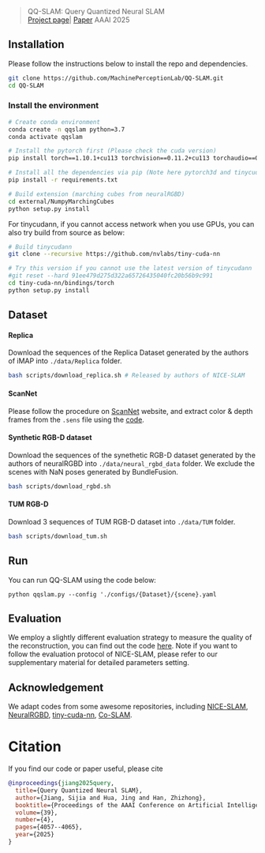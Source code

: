 > QQ-SLAM: Query Quantized Neural SLAM <br />
> [Project page](https://machineperceptionlab.github.io/QQ-SLAM-page/)| [Paper](https://arxiv.org/abs/2412.16476)
> AAAI 2025


## Installation

Please follow the instructions below to install the repo and dependencies.

```bash
git clone https://github.com/MachinePerceptionLab/QQ-SLAM.git
cd QQ-SLAM
```



### Install the environment

```bash
# Create conda environment
conda create -n qqslam python=3.7
conda activate qqslam

# Install the pytorch first (Please check the cuda version)
pip install torch==1.10.1+cu113 torchvision==0.11.2+cu113 torchaudio==0.10.1 -f https://download.pytorch.org/whl/cu113/torch_stable.html

# Install all the dependencies via pip (Note here pytorch3d and tinycudann requires ~10min to build)
pip install -r requirements.txt

# Build extension (marching cubes from neuralRGBD)
cd external/NumpyMarchingCubes
python setup.py install

```



For tinycudann, if you cannot access network when you use GPUs, you can also try build from source as below:

```bash
# Build tinycudann 
git clone --recursive https://github.com/nvlabs/tiny-cuda-nn

# Try this version if you cannot use the latest version of tinycudann
#git reset --hard 91ee479d275d322a65726435040fc20b56b9c991
cd tiny-cuda-nn/bindings/torch
python setup.py install
```



## Dataset

#### Replica

Download the sequences of the Replica Dataset generated by the authors of iMAP into `./data/Replica` folder. 

```bash
bash scripts/download_replica.sh # Released by authors of NICE-SLAM
```



#### ScanNet

Please follow the procedure on [ScanNet](http://www.scan-net.org/) website, and extract color & depth frames from the `.sens` file using the [code](https://github.com/ScanNet/ScanNet/blob/master/SensReader/python/reader.py).



#### Synthetic RGB-D dataset

Download the sequences of the synethetic RGB-D dataset generated by the authors of neuralRGBD into `./data/neural_rgbd_data` folder. We exclude the scenes with NaN poses generated by BundleFusion.

```bash
bash scripts/download_rgbd.sh 
```



#### TUM RGB-D

Download 3 sequences of TUM RGB-D dataset into `./data/TUM` folder.

```bash
bash scripts/download_tum.sh 
```



## Run

You can run QQ-SLAM using the code below:

```
python qqslam.py --config './configs/{Dataset}/{scene}.yaml 
```


## Evaluation

We employ a slightly different evaluation strategy to measure the quality of the reconstruction, you can find out the code [here](https://github.com/JingwenWang95/neural_slam_eval). Note if you want to follow the evaluation protocol of NICE-SLAM, please refer to our supplementary material for detailed parameters setting.



## Acknowledgement

We adapt codes from some awesome repositories, including [NICE-SLAM](https://github.com/cvg/nice-slam), [NeuralRGBD](https://github.com/dazinovic/neural-rgbd-surface-reconstruction), [tiny-cuda-nn](https://github.com/NVlabs/tiny-cuda-nn), [Co-SLAM](https://github.com/HengyiWang/Co-SLAM/tree/main).


# Citation
If you find our code or paper useful, please cite
```bibtex
@inproceedings{jiang2025query,
  title={Query Quantized Neural SLAM},
  author={Jiang, Sijia and Hua, Jing and Han, Zhizhong},
  booktitle={Proceedings of the AAAI Conference on Artificial Intelligence},
  volume={39},
  number={4},
  pages={4057--4065},
  year={2025}
}
```

